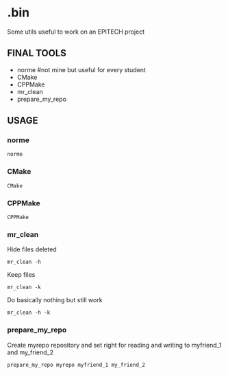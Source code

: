 # .bin

Some utils useful to work on an EPITECH project

## FINAL TOOLS

- norme #not mine but useful for every student
- CMake
- CPPMake
- mr_clean
- prepare_my_repo

## USAGE

### norme

```
norme
```

### CMake

```
CMake
```

### CPPMake

```
CPPMake
```

### mr_clean

Hide files deleted
```
mr_clean -h
```

Keep files
```
mr_clean -k
```

Do basically nothing but still work
```
mr_clean -h -k
```

### prepare_my_repo

Create myrepo repository and set right for reading and writing to myfriend_1 and my_friend_2
```
prepare_my_repo myrepo myfriend_1 my_friend_2
```

